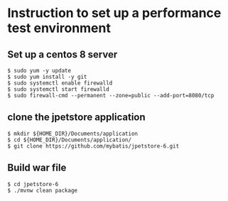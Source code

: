 # Instruction to set up a performance test environment
## Set up a centos 8 server
```shell
$ sudo yum -y update
$ sudo yum install -y git
$ sudo systemctl enable firewalld
$ sudo systemctl start firewalld
$ sudo firewall-cmd --permanent --zone=public --add-port=8080/tcp
```

## clone the jpetstore application
```shell
$ mkdir ${HOME_DIR}/Documents/application
$ cd ${HOME_DIR}/Documents/application/
$ git clone https://github.com/mybatis/jpetstore-6.git
```
## Build war file
```shell
$ cd jpetstore-6
$ ./mvnw clean package
```
